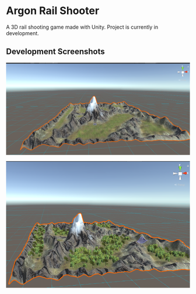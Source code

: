 # Argon Rail Shooter

A 3D rail shooting game made with Unity.  Project is currently in development.

## Development Screenshots

![Terrain scene](https://github.com/ahunt2/argon-rail-shooter/blob/main/screenshots/argon-assault-scene.png)

![Terrain scene with trees](https://github.com/ahunt2/argon-rail-shooter/blob/main/screenshots/argon-assault-scene-trees.png)
